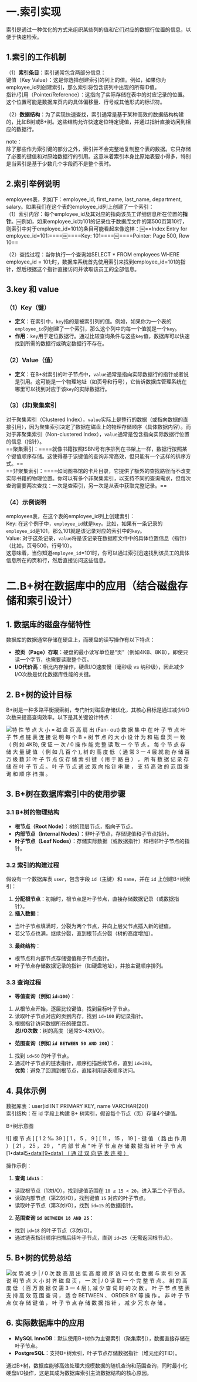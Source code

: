 # 一.索引实现

索引是通过一种优化的方式来组织某些列的值和它们对应的数据行位置的信息，以便于快速检索。

## 1.索引的工作机制

（1）**索引条目**：索引通常包含两部分信息：  
键值（Key Value）：这是你选择创建索引的列上的值。例如，如果你为employee_id列创建索引，那么索引将包含该列中出现的所有ID值。  
指针/引用（Pointer/Reference）：这指向了实际存储在表中的对应记录的位置。这个位置可能是数据库页内的具体偏移量、行号或其他形式的标识符。
 
（2）**数据结构**：为了实现快速查找，索引通常是基于某种高效的数据结构构建的，比如B树或B+树。这些结构允许快速定位特定键值，并通过指针直接访问到相应的数据行。
 
note：  
除了那些作为索引键的部分之外，索引并不会完整地复制整个表的数据。它只存储了必要的键值和对原始数据行的引用。这意味着索引本身比原始表要小得多，特别是当索引是基于少数几个字段而不是整个表时。
   

## 2.索引举例说明

employees表，列如下：employee_id, first_name, last_name, department, salary。如果我们在这个表的employee_id列上创建了一个索引：  
（1）索引内容：每个employee_id及其对应的指向该员工详细信息所在位置的**指针**。￼例如，如果employee_id为101的记录位于数据库文件的第500页第10行，则索引中对于employee_id=101的条目可能看起来像这样：￼==Index Entry for employee_id=101:====￼====Key: 101====￼====Pointer: Page 500, Row 10==
 
（2）查找过程：当你执行一个查询如SELECT * FROM employees WHERE employee_id = 101;时，数据库系统首先使用索引来找到employee_id=101的指针，然后根据这个指针直接访问并读取该员工的全部信息。
   

## 3.key 和 value

### （1）Key（键）

- **定义**：在索引中，`key`指的是被索引列的值。例如，如果你为一个表的`employee_id`列创建了一个索引，那么这个列中的每一个值就是一个`key`。  
- **作用**：`key`用于定位数据行。通过比较查询条件与这些`key`值，数据库可以快速找到所需的数据行或确定数据行不存在。

### （2）Value（值）

- **定义**：在B+树索引的叶子节点中，`value`通常是指向实际数据行的指针或者说是引用。这可能是一个物理地址（如页号和行号），它告诉数据库管理系统在哪里可以找到对应于该`key`的实际数据行。

### （3）(非)聚集索引

对于聚集索引（Clustered Index），`value`实际上是整行的数据（或指向数据的直接引用），因为聚集索引决定了数据在磁盘上的物理存储顺序（具体数据内容）。而对于非聚集索引（Non-clustered Index），`value`通常是包含指向实际数据行位置的信息（指针）。  
==聚集索引：====就像书籍按照ISBN号有序排列在书架上一样，数据行按照某个键值顺序存储。这使得基于该键值的查询非常高效，但只能有一个这样的排序方式。==  
==非聚集索引：====如同图书馆的卡片目录，它提供了额外的查找路径而不改变实际书籍的物理位置。你可以有多个非聚集索引，以支持不同的查询需求，但每次查询需要两次查找：一次是查索引，另一次是从表中获取完整记录。==

### （4）示例说明

employees表，在这个表的employee_id列上创建索引：  
Key: 在这个例子中，`employee_id`就是`key`。比如，如果有一条记录的`employee_id`是101，那么101就是该记录对应的索引中的`key`。  
Value: 对于这条记录，`value`将是该记录在数据库文件中的具体位置信息（指针）（比如，页号500，行号10）。  
这意味着，当你知道`employee_id`=101时，你可以通过索引迅速找到该员工的具体信息所在的页和行，然后直接访问这些信息。
    
# 二.B+树在数据库中的应用（结合磁盘存储和索引设计）

## 1. 数据库的磁盘存储特性

数据库的数据通常存储在硬盘上，而硬盘的读写操作有以下特点：  
- **按页（Page）存取**：硬盘的最小读写单位是“页”（例如4KB、8KB），即使只读一个字节，也需要读取整个页。  
- **I/O代价高**：相比内存操作，硬盘I/O速度慢（毫秒级 vs 纳秒级），因此减少I/O次数是优化数据库性能的关键。
   

## 2. B+树的设计目标

B+树是一种多路平衡搜索树，专门针对磁盘存储优化，其核心目标是通过减少I/O次数来提高查询效率。以下是其关键设计特点：

![特 性 节 点 大 小 = 磁 盘 页 高 扇 出 (Fan- out) 数 据 集 中 在 叶 子 节 点 叶 子 节 点 链 表 连 接 说 明 每 个 B + 树 节 点 的 大 小 设 计 为 和 磁 盘 页 一 致 （ 例 如 4KB), 保 证 一 次 / 0 操 作 能 完 整 读 取 一 个 节 点 。 每 个 节 点 存 储 大 量 键 值 （ 例 如 几 百 个 ), 树 的 高 度 低 （ 通 常 3 一 4 层 就 能 存 储 百 万 级 数 非 叶 子 节 点 仅 存 储 索 引 键 （ 用 于 路 由 ） ， 所 有 数 据 记 录 存 储 在 叶 子 节 点 。 叶 子 节 点 通 过 双 向 指 针 串 联 ， 支 持 高 效 的 范 围 查 询 和 顺 序 扫 描 。 ](Exported%20image%2020250328134028-0.png)   
## 3. B+树在数据库索引中的使用步骤

### 3.1 B+树的物理结构

- **根节点（Root Node）**：树的顶层节点，指向子节点。  
- **内部节点（Internal Nodes）**：非叶子节点，存储键值和子节点指针。  
- **叶子节点（Leaf Nodes）**：存储实际数据（或数据指针）和相邻叶子节点的指针。
 
### 3.2 索引的构建过程

假设有一个数据库表 `user`，包含字段 `id`（主键）和 `name`，并在 `id` 上创建B+树索引：  
1. **分配根节点**：初始时，根节点是叶子节点，直接存储数据记录（或数据指针）。  
2. **插入数据**：  
- 当叶子节点填满时，分裂为两个节点，并向上层父节点插入新的键值。  
- 若父节点也满，继续分裂，直到根节点分裂（树的高度增加）。  
3. **最终结构**：  
- 根节点和内部节点存储键值和子节点指针。  
- 叶子节点存储数据记录的指针（如硬盘地址），并按主键顺序排列。
 
### 3.3 查询过程

- **等值查询（例如 `id=100`）**：  
1. 从根节点开始，逐层比较键值，找到目标叶子节点。  
2. 读取叶子节点对应的页到内存，找到 `id=100` 的记录指针。  
3. 根据指针访问数据所在的硬盘页。  
**总I/O次数**：树的高度（通常3-4次I/O）。
 
- **范围查询（例如 `id BETWEEN 50 AND 200`）**：  
1. 找到 `id=50` 的叶子节点。  
2. 通过叶子节点的链表指针，顺序扫描后续节点，直到 `id=200`。  
**优势**：避免了回溯到根节点，直接利用链表顺序访问。
   

## 4. 具体示例

数据库表：user(id INT PRIMARY KEY, name VARCHAR(20))  
索引结构：在 id 字段上构建 B+ 树索引，假设每个节点（页）存储4个键值。
 
B+树示意图

![[ 根 节 点 ] [ 1 2 ‰ 39 ] [ 1 ， 5 ， 9 ] [ 11 ， 15 ， 19 ] - 键 值 （ 路 由 作 用 ） [ 21 ， 25 ， 29 ， “ 内 部 节 点 “ 叶 子 节 点 存 储 数 据 指 针 叶 子 节 点 [1•datal[5•datal[9•data] （ 通 过 双 向 链 表 连 接 ） ](Exported%20image%2020250328134033-1.png)  

操作示例：  
1. **查询 `id=15`**：  
- 读取根节点（1次I/O），找到键值范围在 `10 ≤ 15 < 20`，进入第二个子节点。  
- 读取内部节点（第2次I/O），找到键值 `15` 对应的叶子节点。  
- 读取叶子节点（第3次I/O），找到 `id=15` 的数据指针。
 
2. **范围查询 `id BETWEEN 18 AND 25`**：  
- 找到 `id=18` 的叶子节点（3次I/O）。  
- 通过链表指针顺序扫描后续叶子节点，直到 `id=25`（无需返回根节点）。
   

## 5. B+树的优势总结

![优 势 减 少 | / 0 次 数 高 扇 出 低 高 度 顺 序 访 问 优 化 数 据 与 索 引 分 离 说 明 节 点 大 小 对 齐 磁 盘 页 ， 一 次 | / O 读 取 一 个 完 整 节 点 。 树 的 高 度 低 （ 百 万 数 据 仅 需 3 一 4 层 ), 减 少 查 词 时 的 次 数 。 叶 子 节 点 链 表 支 持 高 效 范 围 查 词 ， 适 合 BETWEEN 、 ORDER BY 等 操 作 。 非 叶 子 节 点 仅 存 储 键 值 ， 叶 子 节 点 存 储 数 据 指 针 ， 减 少 冗 东 存 储 。 ](Exported%20image%2020250328134035-2.png)   
## 6. 实际数据库中的应用

- **MySQL InnoDB**：默认使用B+树作为主键索引（聚集索引），数据直接存储在叶子节点。  
- **PostgreSQL**：支持B+树索引，叶子节点存储数据指针（堆元组的TID）。
 
通过B+树，数据库能够高效处理大规模数据的随机查询和范围查询，同时最小化硬盘I/O操作，这是其成为数据库索引主流数据结构的核心原因。